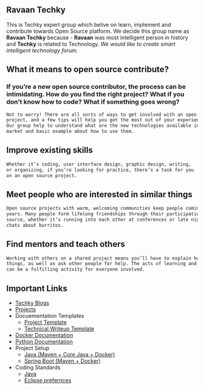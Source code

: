 ## Ravaan Techky

This is Techky expert group which belive on learn, implement and contribute towards Open Source platform. We decide this group name as **Ravaan Techky** because - **Ravaan** was most intelligent person in history and **Techky** is related to Technology. _We would like to create smart intelligent technology forum._

## What it means to open source contribute?

### If you’re a new open source contributor, the process can be intimidating. How do you find the right project? What if you don’t know how to code? What if something goes wrong?

```markdown
Not to worry! There are all sorts of ways to get involved with an open source 
project, and a few tips will help you get the most out of your experience. 
Our group help to understand what are the new technologies available in current 
market and basic example about how to use them.
```
## Improve existing skills
```markdown
Whether it’s coding, user interface design, graphic design, writing, 
or organizing, if you’re looking for practice, there’s a task for you 
on an open source project.
```

## Meet people who are interested in similar things
```markdown
Open source projects with warm, welcoming communities keep people coming back for 
years. Many people form lifelong friendships through their participation in open 
source, whether it’s running into each other at conferences or late night online 
chats about burritos.
```

## Find mentors and teach others
```markdown
Working with others on a shared project means you’ll have to explain how you do 
things, as well as ask other people for help. The acts of learning and teaching 
can be a fulfilling activity for everyone involved.
```

## Important Links
- [Techky Blogs](blogs)
- [Projects](project)
- Docuementation Templates
  - [Project Template](project/template)
  - [Technical Writeup Template](project/technical-writeup-template)
- [Docker Documentation](/docker-documentation/)
- [Python Documentation](/python-documentation/)
- Project Setup
  - [Java (Maven + Core Java + Docker)](/simple-java-docker/)
  - [Spring Boot (Maven + Docker)](project/spring-boot/)
- Coding Standards
  - [Java](project/coding-standards/java)
  - [Eclipse prefernces](project/coding-standards/eclipse-preference)
